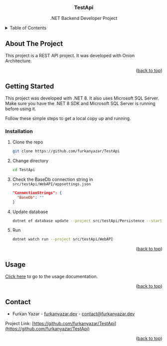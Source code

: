<a name="readme-top"></a>

<div align="center">
  <h3 align="center">TestApi</h3>
  <p align="center">
    .NET Backend Developer Project
  </p>
</div>

<!-- TABLE OF CONTENTS -->

<details>
  <summary>Table of Contents</summary>
  <ol>
    <li><a href="#about-the-project">About The Project</a></li>
    <li>
      <a href="#getting-started">Getting Started</a>
      <ul>
        <li><a href="#installation">Installation</a></li>
      </ul>
    </li>
    <li><a href="#usage">Usage</a></li>
    <li><a href="#contact">Contact</a></li>
  </ol>
</details>

<!-- ABOUT THE PROJECT -->

## About The Project

This project is a REST API project. It was developed with Onion Architecture.

<p align="right">(<a href="#readme-top">back to top</a>)</p>

<!-- GETTING STARTED -->

## Getting Started

This project was developed with .NET 8. It also uses Microsoft SQL Server. Make sure you have the .NET 8 SDK and Microsoft SQL Server is running before using it.

Follow these simple steps to get a local copy up and running.

### Installation

1. Clone the repo
   ```sh
   git clone https://github.com/furkanyazar/TestApi
   ```
2. Change directory
   ```sh
   cd TestApi
   ```
3. Check the BaseDb connection string in `src/testApi/WebAPI/appsettings.json`
   ```json
   "ConnectionStrings": {
     "BaseDb": ""
   }
   ```
4. Update database
   ```sh
   dotnet ef database update --project src/testApi/Persistence --startup-project src/testApi/WebAPI
   ```
5. Run
   ```sh
   dotnet watch run --project src/testApi/WebAPI
   ```

<p align="right">(<a href="#readme-top">back to top</a>)</p>

<!-- USAGE EXAMPLES -->

## Usage

[Click here](docs/usage/README.MD) to go to the usage documentation.

<p align="right">(<a href="#readme-top">back to top</a>)</p>

<!-- CONTACT -->

## Contact

- Furkan Yazar - [furkanyazar.dev](https://furkanyazar.dev/) - [contact@furkanyazar.dev](mailto:contact@furkanyazar.dev)

Project Link: [https://github.com/furkanyazar/TestApi](https://github.com/furkanyazar/TestApi)

<p align="right">(<a href="#readme-top">back to top</a>)</p>
